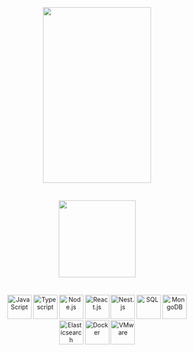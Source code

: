 <div align="center">
    <!-- <img src="https://media.giphy.com/media/hvRJCLFzcasrR4ia7z/giphy.gif" width="55px"> -->
    <img src="https://media.giphy.com/media/mKN2p4aHbv9WCQgbVW/giphy.gif" width="70%" height="400" />
</div>

<div align="center" style="margin: 40px">
    <a href="https://github.com/antonkomarev/github-profile-views-counter">
        <img width="175px" src="https://komarev.com/ghpvc/?username=rebiss&color=DE002D">
    </a>
</div>

<div align="center" height="300px" style="margin: 40px">  
  <img alt="JavaScript" height="55" src="https://encrypted-tbn0.gstatic.com/images?q=tbn:ANd9GcQ_tYaggzZtrVKys9HdormuKkMqVJq-MEAmAurUaMaeC-rVeFQ6b5Q2m6S1liToWzmADjY&usqp=CAU"/>
  <img alt="Typescript"height="55" src="https://cdn.worldvectorlogo.com/logos/typescript.svg" />
  <img alt="Node.js" height="55" src="https://web-creator.ru/uploads/Page/22/nodejs.svg" />
  <img src="https://brandslogos.com/wp-content/uploads/images/large/react-logo.png" alt="React.js" height="55"/>
  <img  src="https://habrastorage.org/getpro/habr/post_images/d11/98b/ac8/d1198bac8e4ced0d89d5e5983061f418.png" alt="Nest.js" height="55" />
  <img src="https://www.zeluslugi.ru/upload/news/terms20191115-1.png" alt="SQL" height="55" />
  <img src="https://cdn.worldvectorlogo.com/logos/mongodb-icon-1.svg" alt="MongoDB" height="55" />
  <img src="https://miro.medium.com/max/400/1*8j8fs_OnB1cnjQ1CbEbZkA.png" alt="Elasticsearch" height="55" /> 
  <img src="https://www.docker.com/sites/default/files/d8/2019-07/Moby-logo.png" alt="Docker" height="55" />
  <img src="https://upload.wikimedia.org/wikipedia/commons/3/34/VMware_Workstation_11.0_icon.png" alt="VMware" height="55"/>
</div>
